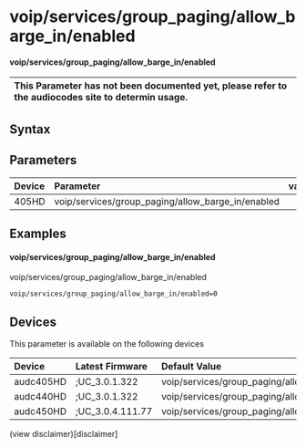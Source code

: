 ﻿---
description: voip/services/group_paging/allow_barge_in/enabled
search: false
---

# voip/services/group_paging/allow_barge_in/enabled

#### voip/services/group_paging/allow_barge_in/enabled


| This Parameter has not been documented yet, please refer to the audiocodes site to determin usage.  | 
| :--- |

## Syntax

## Parameters
|Device|Parameter|value|Description|
|:---|:---|:---|:---|
| 405HD | voip/services/group_paging/allow_barge_in/enabled |  |  |

## Examples
#### voip/services/group_paging/allow_barge_in/enabled

voip/services/group_paging/allow_barge_in/enabled

```
voip/services/group_paging/allow_barge_in/enabled=0
```

## Devices
This parameter is available on the following devices

| Device | Latest Firmware | Default Value |
|:---|:---|:---|
| audc405HD | ;UC_3.0.1.322 | voip/services/group_paging/allow_barge_in/enabled=0 
| audc440HD | ;UC_3.0.1.322 | voip/services/group_paging/allow_barge_in/enabled=0 
| audc450HD | ;UC_3.0.4.111.77 | voip/services/group_paging/allow_barge_in/enabled=0 

(view disclaimer)[disclaimer]

